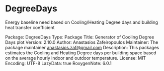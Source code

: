 # DegreeDays
Energy baseline need based on Cooling/Heating Degree days and building heat transfer coefficient 

Package: DegreeDays
Type: Package
Title: Generator of Cooling Degree Days plot
Version: 2.10.0
Author: Anastasios Zafeiropoulos
Maintainer: The package maintainer <anastasios.zaf@gmail.com>
Description: This packages estimates the Cooling and Heating Degree days per building space based on the average hourly
    indoor and outdoor temperature.
License: MIT
Encoding: UTF-8
LazyData: true
RoxygenNote: 6.0.1
